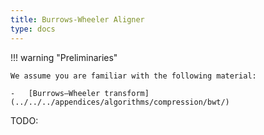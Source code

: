 ```yaml
---
title: Burrows-Wheeler Aligner
type: docs
---
```




!!! warning "Preliminaries"

    We assume you are familiar with the following material:

    -   [Burrows–Wheeler transform](../../../appendices/algorithms/compression/bwt/)

TODO:

<!-- REFERENCES -->

[^li2010fast]: Li, H., & Durbin, R. (2010). Fast and accurate long-read alignment with Burrows–Wheeler transform. Bioinformatics, 26(5), 589-595. doi: [10.1093/bioinformatics/btp698](https://doi.org/10.1093/bioinformatics/btp698)
[^li2009fast]: Li, H., & Durbin, R. (2009). Fast and accurate short read alignment with Burrows–Wheeler transform. Bioinformatics, 25(14), 1754-1760. doi: [10.1093/bioinformatics/btp324](https://doi.org/10.1093/bioinformatics/btp324)
